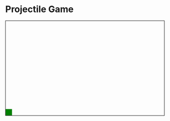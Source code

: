 <!DOCTYPE html>
<html>
<head>
  <title>Projectile Game</title>
  <style>
    #game {
      width: 500px;
      height: 300px;
      border: 1px solid black;
      position: relative;
    }

    #projectile {
      width: 10px;
      height: 10px;
      border-radius: 50%;
      background-color: red;
      position: absolute;
      bottom: 0;
    }

    #target {
      width: 20px;
      height: 20px;
      background-color: green;
      position: absolute;
      bottom: 0;
    }
  </style>
</head>
<body>
  <h1>Projectile Game</h1>
  <div id="game">
    <div id="projectile"></div>
    <div id="target"></div>
  </div>
  <script>
    function calculateProjectile(initialVelocity, angle, targetHeight, targetDistance) {
      // Convert angle to radians
      const angleRadians = (angle * Math.PI) / 180;
      // Calculate time of flight
      const timeOfFlight = (2 * initialVelocity * Math.sin(angleRadians)) / 9.8;
      // Calculate horizontal distance
      const horizontalDistance = initialVelocity * Math.cos(angleRadians) * timeOfFlight;
      if (horizontalDistance === targetDistance) {
        // Projectile hits the target
        return 1;
      } else if (horizontalDistance < targetDistance) {
        // Projectile doesn't go far enough
        return 0;
      } else {
        // Projectile goes too far
        if (targetHeight > 0) {
          // Calculate vertical distance
          const verticalDistance =
            initialVelocity * Math.sin(angleRadians) * timeOfFlight -
            0.5 * 9.8 * Math.pow(timeOfFlight, 2);
          if (Math.abs(verticalDistance) <= targetHeight) {
            return 1;
          } else if (verticalDistance < targetHeight) {
            return 0;
          } else {
            return 2;
          }
        } else {
          return 2;
        }
      }
    }
    // Game settings
    const initialVelocity = 50;  // Initial velocity in meters per second
    const angle = 45;  // Launch angle in degrees
    const targetHeight = 10;  // Height of the target above the ground in meters
    const targetDistance = 150;  // Horizontal distance to the target in meters
    // Calculate the outcome
    const outcome = calculateProjectile(initialVelocity, angle, targetHeight, targetDistance);
    // Move the projectile and target based on the outcome
    const projectileElement = document.getElementById('projectile');
    const targetElement = document.getElementById('target');
    const gameElement = document.getElementById('game');
    const gameWidth = gameElement.offsetWidth;
    const projectileFinalPosition = (outcome === 1) ? targetDistance : gameWidth;
    const targetPosition = (outcome === 1) ? targetDistance : gameWidth - targetElement.offsetWidth;
    projectileElement.style.transform = `translateX(${projectileFinalPosition}px)`;
    targetElement.style.transform = `translateX(${targetPosition}px)`;
  </script>
</body>
</html>